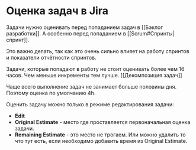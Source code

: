 # Оценка задач в Jira

Задачи нужно оценивать перед попаданием задач в [[Бэклог разработки]]. А особенно перед попаданием в [[Scrum#Спринты|спринт]].

Это важно делать, так как это очень сильно влияет на работу спринтов и показатели отчётности спринтов.

Задачи, которые попадают в работу не стоит оценивать более чем 16 часов. Чем меньше инкременты тем лучше. [[Декомпозиция задач]]

Чаще всего выполнение задач не занимает больше половины дня. Поэтому оценка по умолчанию 4h.

Оценить задачу можно только в режиме редактирования задачи:
- **Edit**
- **Original Estimate** - место где проставляется первоначальная оценка задачи. 
- **Remaining Estimate** - это место не трогаем. Или можно удалить то что тут есть, если необходимо добавить время из Original Estimate.